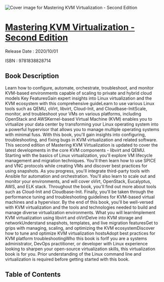 ![Cover image for Mastering KVM Virtualization - Second Edition](https://imgdetail.ebookreading.net/cover/cover/202109/EB9781838828714.jpg)

[Mastering KVM Virtualization - Second Edition](https://ebookreading.net/view/book/Mastering+KVM+Virtualization+-+Second+Edition-EB9781838828714_1.html "Mastering KVM Virtualization - Second Edition")
====================================================================================================================

Release Date : 2020/10/01

ISBN : 9781838828714

Book Description
-----------------

Learn how to configure, automate, orchestrate, troubleshoot, and monitor KVM-based environments capable of scaling to private and hybrid cloud models
Key FeaturesGain expert insights into Linux virtualization and the KVM ecosystem with this comprehensive guideLearn to use various Linux tools such as QEMU, oVirt, libvirt, Cloud-Init, and Cloudbase-InitScale, monitor, and troubleshoot your VMs on various platforms, including OpenStack and AWSKernel-based Virtual Machine (KVM) enables you to virtualize your data center by transforming your Linux operating system into a powerful hypervisor that allows you to manage multiple operating systems with minimal fuss. With this book, you'll gain insights into configuring, troubleshooting, and fixing bugs in KVM virtualization and related software.
This second edition of Mastering KVM Virtualization is updated to cover the latest developments in the core KVM components - libvirt and QEMU. Starting with the basics of Linux virtualization, you'll explore VM lifecycle management and migration techniques. You'll then learn how to use SPICE and VNC protocols while creating VMs and discover best practices for using snapshots. As you progress, you'll integrate third-party tools with Ansible for automation and orchestration. You'll also learn to scale out and monitor your environments, and will cover oVirt, OpenStack, Eucalyptus, AWS, and ELK stack. Throughout the book, you'll find out more about tools such as Cloud-Init and Cloudbase-Init. Finally, you'll be taken through the performance tuning and troubleshooting guidelines for KVM-based virtual machines and a hypervisor.
By the end of this book, you'll be well-versed with KVM virtualization and the tools and technologies needed to build and manage diverse virtualization environments.
What you will learnImplement KVM virtualization using libvirt and oVirtDelve into KVM storage and networkUnderstand snapshots, templates, and live migration featuresGet to grips with managing, scaling, and optimizing the KVM ecosystemDiscover how to tune and optimize KVM virtualization hostsAdopt best practices for KVM platform troubleshootingWho this book is forIf you are a systems administrator, DevOps practitioner, or developer with Linux experience looking to sharpen your open-source virtualization skills, this virtualization book is for you. Prior understanding of the Linux command line and virtualization is required before getting started with this book.


Table of Contents
-----------------

